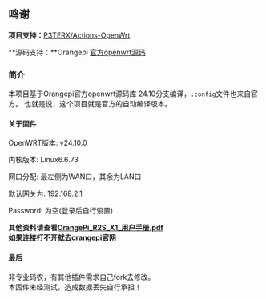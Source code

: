 ## 鸣谢
**项目支持：**[P3TERX/Actions-OpenWrt](https://github.com/P3TERX/Actions-OpenWrt)

**源码支持：**Orangepi [官方openwrt源码](https://github.com/orangepi-xunlong/openwrt)

### 简介
本项目基于Orangepi官方openwrt源码库 24.10分支编译，```.config```文件也来自官方。
也就是说，这个项目就是官方的自动编译版本。

#### 关于固件 ####

OpenWRT版本: v24.10.0

内核版本: Linux6.6.73

网口分配: 最左侧为WAN口，其余为LAN口

默认网关为: 192.168.2.1

Password: 为空(登录后自行设置)

**其他资料请查看[OrangePi_R2S_X1_用户手册.pdf](https://pan.baidu.com/s/1peXQPeGqzotsr99hO88Jng?pwd=g6c7)<br/>如果连接打不开就去orangepi官网**

#### 最后 ####
非专业码农，有其他插件需求自己fork去修改。<br/>本固件未经测试，造成数据丢失自行承担！
